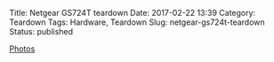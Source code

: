 Title: Netgear GS724T teardown
Date: 2017-02-22 13:39
Category: Teardown
Tags: Hardware, Teardown
Slug: netgear-gs724t-teardown
Status: published

[Photos](https://goo.gl/photos/deRPiDEeKWGvibhq5)
